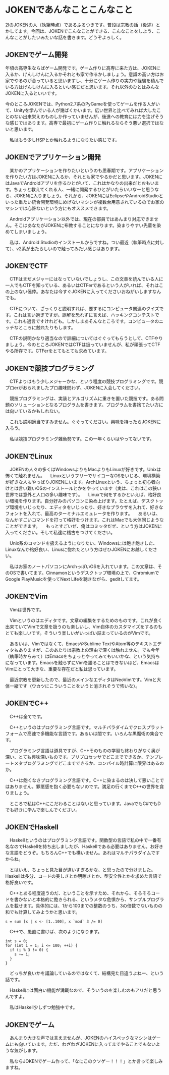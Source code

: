 # JOKENであんなことこんなこと

 2IのJOKENの人（執筆時点）であるふるつきです。普段は宗教の話（後述）とかしてます。今回は、JOKENでこんなことができる、こんなことをしよう、こんなことがしたいみたいな話を書きます。どうぞよろしく。

## JOKENでゲーム開発

 年頃の高専生ならばゲーム開発です。ゲーム作りに高専に来た方は、JOKENに入るか、げんしけんに入るかそれとも家で作るかしましょう。意識の高い方はお家でやるのが合っていると思いますし、十分にゲーム作りの実力や経験を積んでいる方はげんしけんに入るといい感じだと思います。それ以外のひとはみんなJOKENに入るといいです。

 今のところJOKENでは、Python2.7系のPyGameを使ってゲームを作る人がいて、Unityを学んでいる人が幾ばくかいます。広い世界と比べてみれば大したことのない出来栄えのものしか作っていませんが、後進への教育には力を注げそうな感じではあります。高専で最初にゲーム作りに触れるならそう悪い選択ではないと思います。

　私はもう少しHSPとか触れるようになりたい感じです。

## JOKENでアプリケーション開発

　某かのアプリケーションを作りたいというのも思春期です。アプリケーションを作りたい方はJOKENに入るか、それとも家でやるかだと思います。JOKENにはJavaでAndroidアプリを作るひとがいて、これはかなりの出来だとおもいます。ちょっと教えてくれる人、一緒に開発するひとがいたらいいなーと思うなら、JOKENに入りましょう。それから、JOKENにはEclipseやAndroidStudioといった重たい統合開発環境にめげないマシンが複数台用意されているのでお家のマシンでは心許ないという方にもオススメできます。

　Androidアプリケーション以外では、現在の部員ではあんまり対応できません。そこはあなたがJOKENに布教することになります。染まりやすい先輩を染めてしまいましょう。

　私は、Android Studioのインストールからですね。つい最近（執筆時点に対して）、v2系が出たらしいので触ってみたい感じはあります。

## JOKENでCTF

　CTFはまだメジャーにはなっていないでしょうし、この文章を読んでいる人に一人でもCTFを知っている、あるいはCTFerであるという人がいれば、それはこの上のない僥倖。あなたは今すぐJOKENに入ってくださいおねがいしますなんでも。

　CTFについて、ざっくりと説明すれば、要するにコンピュータ関連のクイズです。これは言い過ぎですが。誤解を恐れずに言えば、ハッキングコンテストです。これも過言ですけれども。しかしまあそんなところです。コンピュータのニッチなところに触れたりもします。

　CTFの説明かなり適当なので詳細についてはぐぐってもらうとして、CTFやりましょう。今のところJOKENではCTFは扱っていませんが、私が頑張ってCTFやる所存です。CTFerをとてもとても求めています。

## JOKENで競技プログラミング

　CTFよりはもう少しメジャーかな、という程度の競技プログラミングです。競プロerがおられましたプロ趣味問わず、JOKENに入会してください。

　競技プログラミングは、実装とアルゴリズムに重きを置いた競技です。ある問題のソリューションとなるプログラムを書きます。プログラムを書捨てたい方には向いているかもしれない。

　これも説明適当ですみません。ぐぐってください。興味を持ったらJOKENに入ろう。

　私は競技プログラミング雑魚勢です。この一年くらいはやってないです。

## JOKENでLinux

　JOKENの人々の多くはWindowsよりもMacよりもLinuxが好きです。Unixは怖くて触れません。
　LinuxというフリーでサイコーなOSをいじる、環境構築が好きな人もやっぱりJOKENにいます。ArchLinuxという、ちょっと初心者向けとは言い難いOSのインストールとかをやっています（実は、これはこの狭い世界では意外と人口の多い趣味です）。
　Linuxで何をするかといえば、格好良い環境を作ります。自分好みのパソコンに染め上げます。たとえば、デスクトップ環境をいじったり、エディタをいじったり、好きなブラウザを入れて、好きなフォントを入れて、最高のターミナルエミュレータを作ります。
　あるいは、なんかすごいコマンドを打って格好をつけます。これはMacでも大体同じようなことができます。
　もっとすごいぜ、俺はコミッタだぜ、という方はJOKENに入ってください。そして私達に稽古をつけてください。

　Unix系のコマンドを扱えるようになりたい、Windowsには飽き飽きした、Linuxなんか格好良い、Linusに惚れたという方はぜひJOKENにお越しください。

　私はお家のノートパソコンにArchっぽいOSを入れています。この文章は、そのOSで書いてます。Cinnamonというデスクトップ環境の上で、ChromiumでGoogle PlayMusicを使ってNext Lifeを聴きながら、geditしてます。

## JOKENでVim

　Vimは世界です。

　Vimというのはエディタです。文章の編集をするためのものです。これが良く出来ていてVimで文章を扱うのも楽しいし、Vim自体のカスタマイズをするのもとても楽しいです。そういう楽しいがいっぱい詰まっているのがVimです。

　あるいは、Vimではなくて、EmacsやSublime TextやAtom等のテキストエディタもありますが、このあたりは宗教上の理由で深くは触れません。でも今年（執筆時からみて）はEmacsをちょっとやってみてもいいかな、という気持ちになっています。Emacsを触らずにVimを語ることはできないほど、EmacsはVimにとって大きな、重要な存在だと私は思っています。

　最近宗教を更新したので、最近のメインなエディタはNeoVimです。Vimと大体一緒です（ウカツにこういうことをいうと消されそうで怖いな）。

## JOKENでC++

　C++は全てです。

　C++というのはプログラミング言語です。マルチパラダイムでクロスプラットフォームで高速で多機能な言語です。あるいは闇です。いろんな黒魔術の集合です。

　プログラミング言語は道具ですが、C++そのものの学習も終わりがなく奥が深い、とても興味深いものです。プリプロセッサでどこまでできるか、テンプレートメタプログラミングでどこまでできるか、コンパイル時計算に限界はあるのか。

　C++は飽くなきプログラミング言語です。C++に染まるのは決して悪いことではありません。罪悪感を抱く必要もないのです。満足の行くまでC++の世界を貪りましょう。

　ところで私はC++にこだわることはないと思っています。JavaでもC#でもDでも好きに学んで楽しんでください。

## JOKENでHaskell

　Haskellというのはプログラミング言語です。関数型の言語で私の中で一番有名なのでHaskellを持ち出しましたが、Haskellである必要はありません。お好きな言語をどうぞ。もちろんC++でも構いません。あれはマルチパラダイムですからね。

　とはいえ、ちょっと見た目が違いすぎるかな、と思ったので分けました。Haskellは多分、コードの美しさとか明瞭さとか、型安全性とかを求めた言語で格好良いです。

　C++とある程度違うのだ、ということを示すため、それから、そろそろコードを書かないと本格的に飽きられる、というメタな危惧から、サンプルプログラムを載せます。具体的には、1から100までの整数のうち、3の倍数でないものの和でも計算してみようかと思います。

```
s = sum [x | x <- [1..100], x `mod` 3 /= 0]
```

　C++で、愚直に書けば、次のようになります。

```
int s = 0;
for (int i = 1; i <= 100; ++i) {
  if (i % 3 != 0) {
    s += i;
  }
}
```

　どっちが良いかを議論しているのではなくて、結構見た目違うよねー、という話です。

　Haskellには面白い機能が満載なので、そういうのを楽しむのもアリだと思うんですよ。

　私はHaskell少しずつ勉強中です。
　

## JOKENでゲーム

　あんまり大きな声では言えませんが、JOKENのハイスペックなマシンはゲームにも向いています。ただ、わざわざJOKENに入ってまでやることでもないような気がします。

　私ならJOKENでゲーム作って、「なにこのクソゲー！！！」とか言って楽しみますね。
